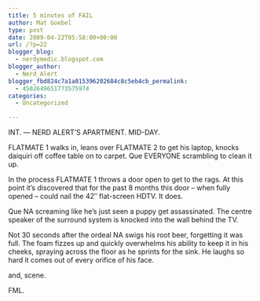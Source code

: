 ```yaml
---
title: 5 minutes of FAIL
author: Mat Goebel
type: post
date: 2009-04-22T05:58:00+00:00
url: /?p=22
blogger_blog:
  - nerdymedic.blogspot.com
blogger_author:
  - Nerd_Alert
blogger_fbd824c7a1a015396202684c8c5eb4cb_permalink:
  - 4502649651773575974
categories:
  - Uncategorized

---
```

INT. &#8212; NERD ALERT&#8217;S APARTMENT. MID-DAY.

FLATMATE 1 walks in, leans over FLATMATE 2 to get his laptop, knocks daiquiri off coffee table on to carpet. Que EVERYONE scrambling to clean it up.

In the process FLATMATE 1 throws a door open to get to the rags. At this point it&#8217;s discovered that for the past 8 months this door &#8211; when fully opened &#8211; could nail the 42&#8243; flat-screen HDTV. It does.

Que NA screaming like he&#8217;s just seen a puppy get assassinated. The centre speaker of the surround system is knocked into the wall behind the TV.

Not 30 seconds after the ordeal NA swigs his root beer, forgetting it was full. The foam fizzes up and quickly overwhelms his ability to keep it in his cheeks, spraying across the floor as he sprints for the sink. He laughs so hard it comes out of every orifice of his face.

and, scene.

FML.

<div class="blogger-post-footer">
  <img alt="" width="1" height="1" />
</div>